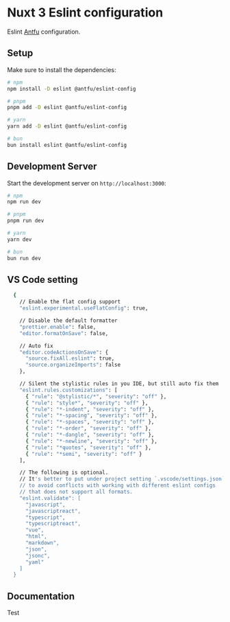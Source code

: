 # Nuxt 3 Eslint configuration

Eslint [Antfu](https://github.com/antfu/eslint-config) configuration.

## Setup

Make sure to install the dependencies:

```bash
# npm
npm install -D eslint @antfu/eslint-config

# pnpm
pnpm add -D eslint @antfu/eslint-config

# yarn
yarn add -D eslint @antfu/eslint-config

# bun
bun install eslint @antfu/eslint-config
```

## Development Server

Start the development server on `http://localhost:3000`:

```bash
# npm
npm run dev

# pnpm
pnpm run dev

# yarn
yarn dev

# bun
bun run dev
```

## VS Code setting
```bash
  {
    // Enable the flat config support
    "eslint.experimental.useFlatConfig": true,

    // Disable the default formatter
    "prettier.enable": false,
    "editor.formatOnSave": false,

    // Auto fix
    "editor.codeActionsOnSave": {
      "source.fixAll.eslint": true,
      "source.organizeImports": false
    },

    // Silent the stylistic rules in you IDE, but still auto fix them
    "eslint.rules.customizations": [
      { "rule": "@stylistic/*", "severity": "off" },
      { "rule": "style*", "severity": "off" },
      { "rule": "*-indent", "severity": "off" },
      { "rule": "*-spacing", "severity": "off" },
      { "rule": "*-spaces", "severity": "off" },
      { "rule": "*-order", "severity": "off" },
      { "rule": "*-dangle", "severity": "off" },
      { "rule": "*-newline", "severity": "off" },
      { "rule": "*quotes", "severity": "off" },
      { "rule": "*semi", "severity": "off" }
    ],

    // The following is optional.
    // It's better to put under project setting `.vscode/settings.json`
    // to avoid conflicts with working with different eslint configs
    // that does not support all formats.
    "eslint.validate": [
      "javascript",
      "javascriptreact",
      "typescript",
      "typescriptreact",
      "vue",
      "html",
      "markdown",
      "json",
      "jsonc",
      "yaml"
    ]
  }
```
## Documentation
Test

